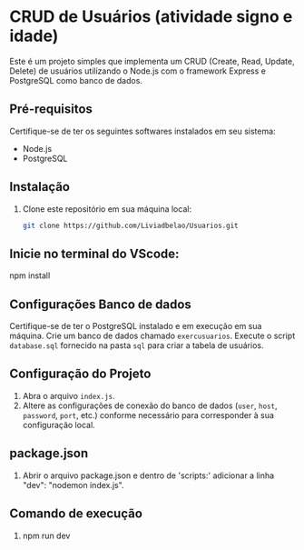 # CRUD de Usuários (atividade signo e idade)

Este é um projeto simples que implementa um CRUD (Create, Read, Update, Delete) de usuários utilizando o Node.js com o framework Express e PostgreSQL como banco de dados.

## Pré-requisitos

Certifique-se de ter os seguintes softwares instalados em seu sistema:

- Node.js
- PostgreSQL


## Instalação

1. Clone este repositório em sua máquina local:

   ```bash
   git clone https://github.com/Liviadbelao/Usuarios.git
## Inicie no terminal do VScode:

npm install

## Configurações Banco de dados

Certifique-se de ter o PostgreSQL instalado e em execução em sua máquina.
Crie um banco de dados chamado `exercusuarios`.
Execute o script `database.sql` fornecido na pasta `sql` para criar a tabela de usuários.

## Configuração do Projeto

1. Abra o arquivo `index.js`.
2. Altere as configurações de conexão do banco de dados (`user`, `host`, `password`, `port`, etc.) conforme necessário para corresponder à sua configuração local.

## package.json

   
1. Abrir o arquivo package.json e dentro de 'scripts:' adicionar a linha  "dev": "nodemon index.js".

## Comando de execução

1. npm run dev
